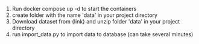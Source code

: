 1. Run docker compose up -d to start the containers
2. create folder with the name 'data' in your project directory
3. Download dataset from {link} and unzip folder 'data' in your project directory
4. run import_data.py to import data to database (can take several minutes)
